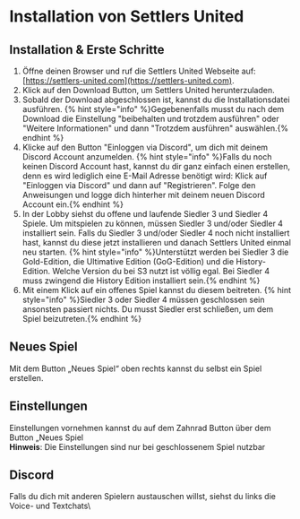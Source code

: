 # Installation von Settlers United
## Installation & Erste Schritte
1. Öffne deinen Browser und ruf die Settlers United Webseite auf: [https://settlers-united.com](https://settlers-united.com).
2. Klick auf den Download Button, um Settlers United herunterzuladen.
3. Sobald der Download abgeschlossen ist, kannst du die Installationsdatei ausführen. {% hint style="info" %}Gegebenenfalls musst du nach dem Download die Einstellung "beibehalten und trotzdem ausführen" oder "Weitere Informationen" und dann "Trotzdem ausführen" auswählen.{% endhint %}
4. Klicke auf den Button "Einloggen via Discord", um dich mit deinem Discord Account anzumelden. {% hint style="info" %}Falls du noch keinen Discord Account hast, kannst du dir ganz einfach einen erstellen, denn es wird lediglich eine E-Mail Adresse benötigt wird: Klick auf "Einloggen via Discord" und dann auf "Registrieren". Folge den Anweisungen und logge dich hinterher mit deinem neuen Discord Account ein.{% endhint %}
5. In der Lobby siehst du offene und laufende Siedler 3 und Siedler 4 Spiele. Um mitspielen zu können, müssen Siedler 3 und/oder Siedler 4 installiert sein. Falls du Siedler 3 und/oder Siedler 4 noch nicht installiert hast, kannst du diese jetzt installieren und danach Settlers United einmal neu starten. {% hint style="info" %}Unterstützt werden bei Siedler 3 die Gold-Edition, die Ultimative Edition (GoG-Edition) und die History-Edition. Welche Version du bei S3 nutzt ist völlig egal. Bei Siedler 4 muss zwingend die History Edition installiert sein.{% endhint %}
6. Mit einem Klick auf ein offenes Spiel kannst du diesem beitreten. {% hint style="info" %}Siedler 3 oder Siedler 4 müssen geschlossen sein ansonsten passiert nichts. Du musst Siedler erst schließen, um dem Spiel beizutreten.{% endhint %}

## Neues Spiel

Mit dem Button „Neues Spiel“ oben rechts kannst du selbst ein Spiel erstellen.

## Einstellungen

Einstellungen vornehmen kannst du auf dem Zahnrad Button über dem Button „Neues Spiel\
**Hinweis**: Die Einstellungen sind nur bei geschlossenem Spiel nutzbar

## Discord

Falls du dich mit anderen Spielern austauschen willst, siehst du links die Voice- und Textchats\
